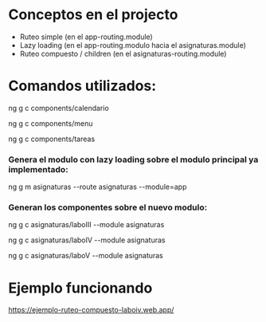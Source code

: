 # Conceptos en el projecto

- Ruteo simple (en el app-routing.module)
- Lazy loading (en el app-routing.modulo hacia el asignaturas.module)
- Ruteo compuesto / children (en el asignaturas-routing.module)

# Comandos utilizados:

ng g c components/calendario

ng g c components/menu

ng g c components/tareas

### Genera el modulo con lazy loading sobre el modulo principal ya implementado:

ng g m asignaturas --route asignaturas --module=app

### Generan los componentes sobre el nuevo modulo:

ng g c asignaturas/laboIII --module asignaturas  

ng g c asignaturas/laboIV --module asignaturas

ng g c asignaturas/laboV --module asignaturas

# Ejemplo funcionando
https://ejemplo-ruteo-compuesto-laboiv.web.app/
